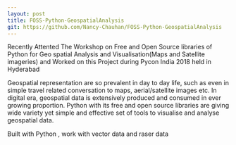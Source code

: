 ```yaml
---
layout: post
title: FOSS-Python-GeospatialAnalysis 
git: https://github.com/Nancy-Chauhan/FOSS-Python-GeospatialAnalysis
---
```


Recently Attented The Workshop on Free and Open Source libraries of Python for Geo spatial Analysis and Visualisation(Maps and Satellite imageries) and Worked on this Project during Pycon India 2018 held in Hyderabad 

Geospatial representation are so prevalent in day to day life, such as even in simple travel related conversation to maps, aerial/satellite images etc. In digital era, geospatial data is extensively produced and consumed in ever growing proportion. Python with its free and open source libraries are giving wide variety yet simple and effective set of tools to visualise and analyse geospatial data. 

Built with Python , work with vector data and raser data 
